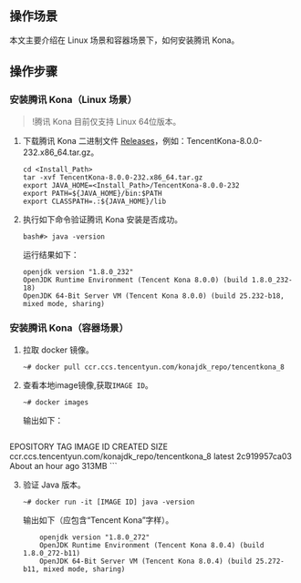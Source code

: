 ## 操作场景
本文主要介绍在 Linux 场景和容器场景下，如何安装腾讯 Kona。


## 操作步骤
### 安装腾讯 Kona（Linux 场景）

>!腾讯 Kona 目前仅支持 Linux 64位版本。

1. 下载腾讯 Kona 二进制文件 [Releases](https://github.com/Tencent/TencentKona-8/releases)，例如：TencentKona-8.0.0-232.x86_64.tar.gz。

   ```
   cd <Install_Path>
   tar -xvf TencentKona-8.0.0-232.x86_64.tar.gz
   export JAVA_HOME=<Install_Path>/TencentKona-8.0.0-232
   export PATH=${JAVA_HOME}/bin:$PATH
   export CLASSPATH=.:${JAVA_HOME}/lib
   ```

2. 执行如下命令验证腾讯 Kona 安装是否成功。

   ```
   bash#> java -version
   ```

   运行结果如下：

   ```
   openjdk version "1.8.0_232"
   OpenJDK Runtime Environment (Tencent Kona 8.0.0) (build 1.8.0_232-18)
   OpenJDK 64-Bit Server VM (Tencent Kona 8.0.0) (build 25.232-b18, mixed mode, sharing)
   ```


### 安装腾讯 Kona（容器场景）

1. 拉取 docker 镜像。

	```
	~# docker pull ccr.ccs.tencentyun.com/konajdk_repo/tencentkona_8
	```

2. 查看本地image镜像,获取`IMAGE ID`。

	```
	~# docker images
	```

	输出如下：

	```
EPOSITORY                                           TAG                IMAGE ID            CREATED             SIZE
ccr.ccs.tencentyun.com/konajdk_repo/tencentkona_8   latest             2c919957ca03        About an hour ago   313MB
	```

3. 验证 Java 版本。

	```
	~# docker run -it [IMAGE ID] java -version
	```

	输出如下（应包含“Tencent Kona”字样）。

	```
		openjdk version "1.8.0_272"
		OpenJDK Runtime Environment (Tencent Kona 8.0.4) (build 1.8.0_272-b11)
		OpenJDK 64-Bit Server VM (Tencent Kona 8.0.4) (build 25.272-b11, mixed mode, sharing)
	```
